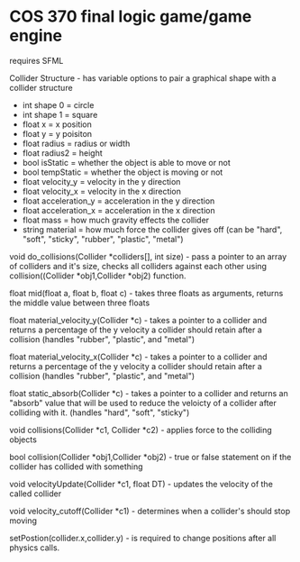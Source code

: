 # COS 370 final logic game/game engine
requires SFML

Collider Structure - has variable options to pair a graphical shape with a collider structure
- int shape 0 = circle
- int shape 1 = square
- float x = x position
- float y = y poisiton
- float radius = radius or width
- float radius2 = height
- bool isStatic = whether the object is able to move or not
- bool tempStatic = whether the object is moving or not
- float velocity_y = velocity in the y direction
- float velocity_x = velocity in the x direction
- float acceleration_y = acceleration in the y direction
- float acceleration_x = acceleration in the x direction
- float mass = how much gravity effects the collider
- string material = how much force the collider gives off (can be "hard", "soft", "sticky", "rubber", "plastic", "metal")

void do_collisions(Collider *colliders[], int size) - pass a pointer to an array of colliders and it's size, checks all colliders against each other using collision((Collider *obj1,Collider *obj2) function.

float mid(float a, float b, float c) - takes three floats as arguments, returns the middle value between three floats

float material_velocity_y(Collider *c) - takes a pointer to a collider and returns a percentage of the y velocity a collider should retain after a collision (handles "rubber", "plastic", and "metal")

float material_velocity_x(Collider *c) - takes a pointer to a collider and returns a percentage of the y velocity a collider should retain after a collision (handles "rubber", "plastic", and "metal")

float static_absorb(Collider *c) - takes a pointer to a collider and returns an "absorb" value that will be used to reduce the veloicty of a collider after colliding with it. (handles "hard", "soft", "sticky")

void collisions(Collider *c1, Collider *c2) - applies force to the colliding objects

bool collision(Collider *obj1,Collider *obj2) - true or false statement on if the collider has collided with something

void velocityUpdate(Collider *c1, float DT) - updates the velocity of the called collider

void velocity_cutoff(Collider *c1) - determines when a collider's should stop moving 

setPostion(collider.x,collider.y) - is required to change positions after all physics calls.


